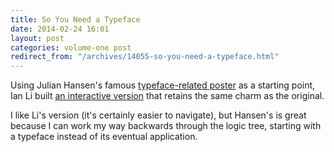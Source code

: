 ```yaml
---
title: So You Need a Typeface
date: 2014-02-24 16:01
layout: post
categories: volume-one post
redirect_from: "/archives/14055-so-you-need-a-typeface.html"
---
```



Using Julian Hansen's famous [typeface-related poster](http://julianhansen.com/index.php?/alternative-type-finder/) as a starting point, Ian Li built [an interactive version](http://ianli.com/synat/) that retains the same charm as the original.

I like Li's version (it's certainly easier to navigate), but Hansen's is great because I can work my way backwards through the logic tree, starting with a typeface instead of its eventual application.
